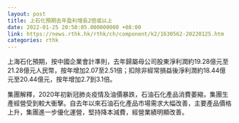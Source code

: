 ```yaml
---
layout: post
title: 上石化預期去年盈利增長2倍或以上
date: 2022-01-25 20:50:05.000000000 +08:00
link: https://news.rthk.hk/rthk/ch/component/k2/1630562-20220125.htm
categories: rthk
---
```


上海石化預期，按中國企業會計準則，去年歸屬母公司股東淨利潤約19.28億元至21.28億元人民幣，按年增加2.07至2.51倍；扣除非經常損益後淨利潤約18.44億元至20.44億元，按年增加2.7到3.1倍。

集團解釋，2020年初新冠肺炎疫情及油價暴跌，石油石化產品消費萎縮，集團生產經營受到較大衝擊。自去年以來石油石化產品市場需求大幅改善，主要產品價格上升，集團進一步優化運營，堅持降本減費，經營業績明顯改善。
